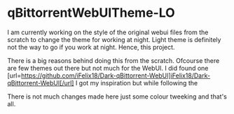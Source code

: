 # qBittorrentWebUITheme-LO
I am currently working on the style of the original webui files from the scratch to change the theme for working at night. Light theme is definitely not the way to go if you work at night. Hence, this project.

There is a big reasons behind doing this from the scratch. Ofcourse there are few themes out there but not much for the WebUI. I did found one 	[url=https://github.com/iFelix18/Dark-qBittorrent-WebUI]iFelix18/Dark-qBittorrent-WebUI[/url] I got my inspiration but while following the 

There is not much changes made here just some colour tweeking and that's all.
